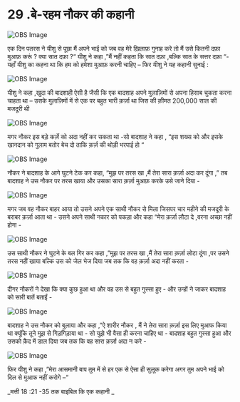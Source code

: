 # 29 .बे-रहम नौकर की कहानी 

![OBS Image](https://cdn.door43.org/obs/jpg/360px/obs-en-29-01.jpg)

एक दिन पतरस ने यीशु से पूछा मैं अपने भाई को जब वह मेरे ख़िलाफ़ गुनाह करे तो मैं उसे कितनी दफ़ा मुआफ़ करूं ? क्या सात दफ़ा ?“ यीशु ने कहा ,”मैं नहीं कहता कि सात दफ़ा ,बल्कि सात के सत्तर दफ़ा “- यहाँ यीशु का कहना था कि हम को हमेशा मुआफ़ करनी चाहिए – फिर यीशु ने यह कहानी सुनाई :

![OBS Image](https://cdn.door43.org/obs/jpg/360px/obs-en-29-02.jpg)

यीशु ने कहा ,खुदा की बादशाही ऐसी है जैसी कि एक बादशाह अपने मुलाज़िमों से अपना हिसाब चुकता करना चाहता था – उसके मुलाज़िमों में से एक पर बहुत भारी क़र्ज़ा था जिस की क़ीमत 200,000 साल की मजदूरी थी  

![OBS Image](https://cdn.door43.org/obs/jpg/360px/obs-en-29-03.jpg)

मगर नौकर इस बड़े कर्ज़े को अदा नहीं कर सकता था -सो बादशाह ने कहा , “इस शख्स को और इसके खानदान को गुलाम बतोर बेच दो ताकि क़र्ज़ की थोड़ी भरपाई हो “

![OBS Image](https://cdn.door43.org/obs/jpg/360px/obs-en-29-04.jpg)

नौकर ने बादशाह के आगे घुटने टेक कर कहा, “मुझ पर तरस खा ,मैं तेरा सारा क़र्ज़ा अदा कर दूंगा ,” तब बादशाह ने उस नौकर पर तरस खाया और उसका सारा क़र्ज़ा मुआफ़ करके उसे जाने दिया - 

![OBS Image](https://cdn.door43.org/obs/jpg/360px/obs-en-29-05.jpg)

मगर जब वह नौकर बाहर आया तो उसने अपने एक साथी नौकर से मिला जिसपर चार महीने की मजदूरी के बराबर क़र्ज़ा आता था - उसने अपने साथी नकार को पकड़ा और कहा “मेरा क़र्ज़ा लौटा दे ,वरना अच्छा नहीं होगा -

![OBS Image](https://cdn.door43.org/obs/jpg/360px/obs-en-29-06.jpg)

उस साथी नौकर ने घुटने के बल गिर कर कहा ,”मुझ पर तरस खा ,मैं तेरा सारा क़र्ज़ा लोटा दूंगा ,पर उसने तरस नहीं खाया बल्कि उस को जेल भेज दिया जब तक कि वह क़र्ज़ा अदा नहीं करता - 

![OBS Image](https://cdn.door43.org/obs/jpg/360px/obs-en-29-07.jpg)

दीगर नौकरों ने देखा कि क्या कुछ हुआ था और वह उस से बहुत गुस्सा हुए - और उन्हों ने जाकर बादशाह को सारी बातें बताईं -  

![OBS Image](https://cdn.door43.org/obs/jpg/360px/obs-en-29-08.jpg)

बादशाह ने उस नौकर को बुलाया और कहा ,”ऐ शारीर नौकर , मैं ने तेरा सारा क़र्ज़ा इस लिए मुआफ किया था क्यूंकि तूने मुझ से गिड़गिड़ाया था - सो युझे भी वैसा ही करना चाहिए था - बादशाह बहुत गुस्सा हुआ और उसको क़ैद में डाल दिया जब तक कि वह सारा क़र्ज़ा अदा न करे -  

![OBS Image](https://cdn.door43.org/obs/jpg/360px/obs-en-29-09.jpg)

फिर यीशु ने कहा ,”मेरा आसमानी बाप तुम में से हर एक से ऐसा ही सुलूक करेगा अगर तुम अपने भाई को दिल से मुआफ नहीं करोगे –“

_मत्ती 18 :21 -35 तक बाइबिल कि एक कहानी _